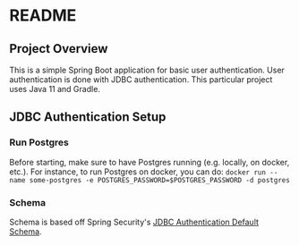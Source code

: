 # README
## Project Overview

This is a simple Spring Boot application for basic user authentication.
User authentication is done with JDBC authentication.
This particular project uses Java 11 and Gradle.

## JDBC Authentication Setup
### Run Postgres

Before starting, make sure to have Postgres running (e.g. locally, on docker, etc.).
For instance, to run Postgres on docker, you can do:
`docker run --name some-postgres -e POSTGRES_PASSWORD=$POSTGRES_PASSWORD -d postgres`

### Schema

Schema is based off Spring Security's [JDBC Authentication Default
Schema](https://docs.spring.io/spring-security/site/docs/current/reference/html/appendix.html#user-schema).